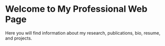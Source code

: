 # Welcome to My Professional Web Page

Here you will find information about my research, publications, bio, resume, and projects.
